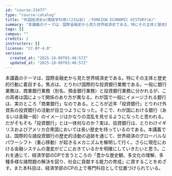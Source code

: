 ```yaml
---
id: "course:23477"
type: "course-catalog"
title: "外国経済史a(環経学科用)(23以前) ／FOREIGN ECONOMIC HISTORY(A)"
summary: "本講義のテーマは、国際金融史から見た世界経済史である。特にその主体と歴史的行動に着目する。焦点は、とりわけ国際的な投資銀行業務である。一般に銀行業務は、商業銀行業務（別名、預金銀行業務）と投資銀行業務に分かれるが、この両者は国によって関係の…"
tags: []
campus: ""
credits: 2
instructors: []
license: "CC-BY-4.0"
version:
  created_at: "2025-10-09T03:48:57Z"
  updated_at: "2025-10-09T03:48:57Z"
---
```

本講義のテーマは、国際金融史から見た世界経済史である。特にその主体と歴史的行動に着目する。焦点は、とりわけ国際的な投資銀行業務である。一般に銀行業務は、商業銀行業務（別名、預金銀行業務）と投資銀行業務に分かれるが、この両者は国によって関係のあり方が異なる。わが国で一般にイメージされる銀行は、実のところ「商業銀行」なのである。ところが近年「投資銀行」とりわけ外資系の投資銀行の活動が目立つようになった。そこで、わが国における銀行（あるいは金融一般）のイメージはかなりの混乱を見せるようになったと思われる。だがそもそも「投資銀行」とは一体何なのか？実は、投資銀行は、とりわけイギリスおよびアメリカ合衆国においては長い歴史を持っているのである。本講義では、国際的な諸投資銀行の歴史的活動の追跡を通じて、世界経済のグローバルなパワーシフト（重心移動）が起きるメカニズムを解明して行く。さらに現在における金融システムの激変がどこにおきているかを明確にしていきたいと思う。これを通じて、経済学部のDPで言うところの「豊かな歴史観、多文化の理解、多種多様な諸問題の解決を図り、社会に貢献する能力の育成」に資することをめざす。また本科目は、経済学部のCPの上で専門科目として位置づけられている。
